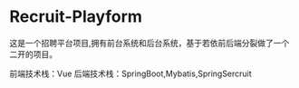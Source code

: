 # Recruit-Playform

这是一个招聘平台项目,拥有前台系统和后台系统，基于若依前后端分裂做了一个二开的项目。

前端技术栈：Vue
后端技术栈：SpringBoot,Mybatis,SpringSercruit


